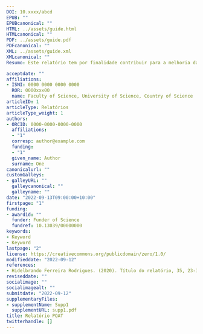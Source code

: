 ```yaml
---
DOI: 10.xxxx/abcd
EPUB: ""
EPUBcanonical: ""
HTML: ../assets/guide.html
HTMLcanonical: ""
PDF: ../assets/guide.pdf
PDFcanonical: ""
XML: ../assets/guide.xml
XMLcanonical: ""
Resumo: Este relatório tem por finalidade contribuir para a melhoria das metodologias de monitorização no âmbito dos PIICIE (perspetiva passada e futura), combinando indicadores quantitativos e qualitativos. E também definir “orientações para uma monitorização balanceada e consequente – como selecionar, recolher e equilibrar a necessidade de ter indicadores padronizados e indicadores de contexto?”

acceptdate: ""
affiliations:
- ISNI: 0000 0000 0000 0000
  ROR: 0000xxx00
  name: Faculty of Science, University of Science, Country of Science
articleID: 1
articleType: Relatórios
articleType_weight: 1
authors:
- ORCID: 0000-0000-0000-0000
  affiliations:
  - "1"
  corresp: author@example.com
  funding:
  - "1"
  given_name: Author
  surname: One
canonicalurl: ""
customGalleys:
- galleyURL: ""
  galleycanonical: ""
  galleyname: ""
date: "2022-09-13T09:00:00+10:00"
firstpage: "1"
funding:
- awardid: ""
  funder: Funder of Science
  fundref: 10.13039/00000000
keywords:
- Keyword
- Keyword
lastpage: "2"
license: https://creativecommons.org/publicdomain/zero/1.0/
modifieddate: "2022-09-12"
references:
- Hidelbrando Ferreira Rodrigues. (2020). Título do relatório, 35, 23-35. doi:10.35430/doistring
reviseddate: ""
socialimage: ""
socialimagealt: ""
submitdate: "2022-09-12"
supplementaryFiles:
- supplementName: Supp1
  supplementURL: supp1.pdf
title: Relatório POAT
twitterhandle: []
---
```


